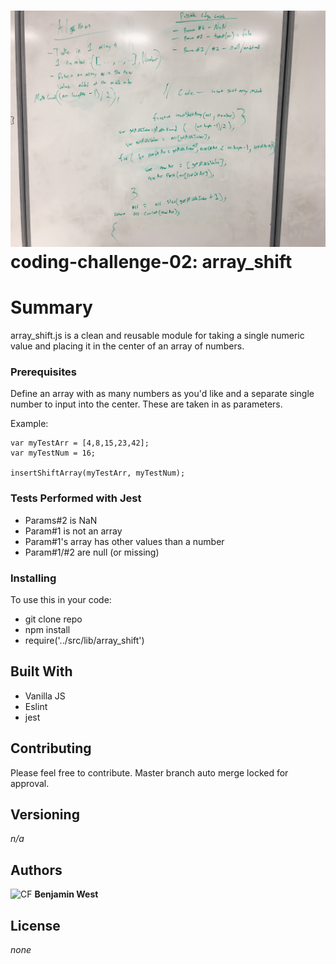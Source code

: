 ![CF](./assets/array_shift.JPG) coding-challenge-02: array_shift
===
# Summary
array_shift.js is a clean and reusable module for taking a single numeric value and placing it in the center of an array of numbers.

### Prerequisites

Define an array with as many numbers as you'd like and a separate single number to input into the center. These are taken in as parameters.

Example:
```
var myTestArr = [4,8,15,23,42];
var myTestNum = 16;

insertShiftArray(myTestArr, myTestNum);
```

### Tests Performed with Jest
- Params#2 is NaN
- Param#1 is not an array
- Param#1's array has other values than a number
- Param#1/#2 are null (or missing)

### Installing

To use this in your code:

- git clone repo 
- npm install 
- require('../src/lib/array_shift')

## Built With

* Vanilla JS
* Eslint
* jest

## Contributing

Please feel free to contribute. Master branch auto merge locked for approval.

## Versioning

*n/a*

## Authors

![CF](http://i.imgur.com/7v5ASc8.png) **Benjamin West** 

## License

*none*
